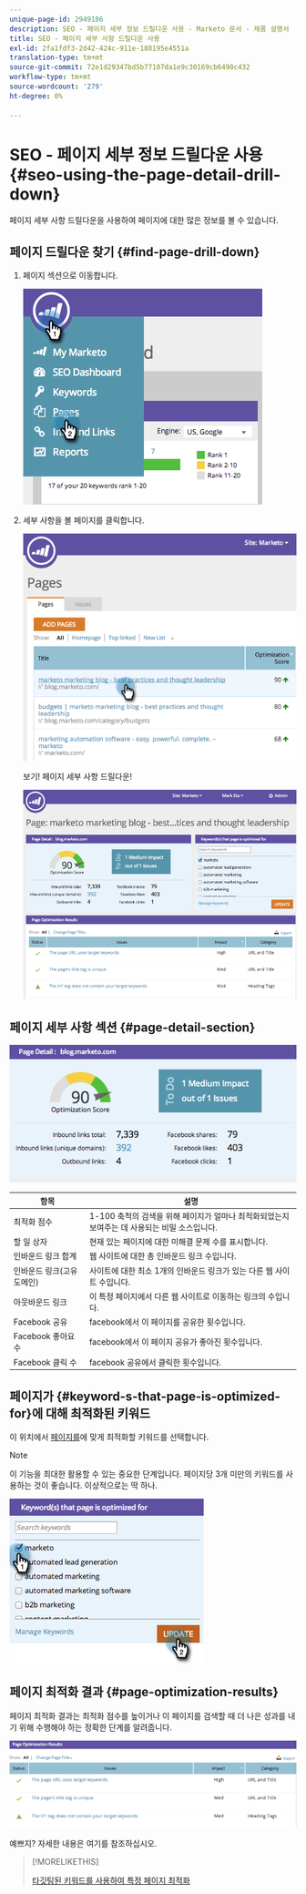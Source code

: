 ```yaml
---
unique-page-id: 2949186
description: SEO - 페이지 세부 정보 드릴다운 사용 - Marketo 문서 - 제품 설명서
title: SEO - 페이지 세부 사항 드릴다운 사용
exl-id: 2fa1fdf3-2d42-424c-911e-188195e4551a
translation-type: tm+mt
source-git-commit: 72e1d29347bd5b77107da1e9c30169cb6490c432
workflow-type: tm+mt
source-wordcount: '279'
ht-degree: 0%

---
```


# SEO - 페이지 세부 정보 드릴다운 사용 {#seo-using-the-page-detail-drill-down}

페이지 세부 사항 드릴다운을 사용하여 페이지에 대한 많은 정보를 볼 수 있습니다.

## 페이지 드릴다운 찾기 {#find-page-drill-down}

1. 페이지 섹션으로 이동합니다.

   ![](assets/image2014-9-17-21-3a54-3a53.png)

1. 세부 사항을 볼 페이지를 클릭합니다.

   ![](assets/image2014-9-17-21-3a54-3a58.png)

   보기! 페이지 세부 사항 드릴다운!

   ![](assets/image2014-9-17-21-3a55-3a2.png)

## 페이지 세부 사항 섹션 {#page-detail-section}

![](assets/image2014-9-17-21-3a55-3a46.png)

| 항목 | 설명 |
|---|---|
| 최적화 점수 | 1-100 축척의 검색을 위해 페이지가 얼마나 최적화되었는지 보여주는 데 사용되는 비밀 소스입니다. |
| 할 일 상자 | 현재 있는 페이지에 대한 미해결 문제 수를 표시합니다. |
| 인바운드 링크 합계 | 웹 사이트에 대한 총 인바운드 링크 수입니다. |
| 인바운드 링크(고유 도메인) | 사이트에 대한 최소 1개의 인바운드 링크가 있는 다른 웹 사이트 수입니다. |
| 아웃바운드 링크 | 이 특정 페이지에서 다른 웹 사이트로 이동하는 링크의 수입니다. |
| Facebook 공유 | facebook에서 이 페이지를 공유한 횟수입니다. |
| Facebook 좋아요 수 | facebook에서 이 페이지 공유가 좋아진 횟수입니다. |
| Facebook 클릭 수 | facebook 공유에서 클릭한 횟수입니다. |

## 페이지가 {#keyword-s-that-page-is-optimized-for}에 대해 최적화된 키워드

이 위치에서 [페이지를](/help/marketo/product-docs/additional-apps/seo/keywords/seo-optimize-specific-pages-with-targeted-keywords.md)에 맞게 최적화할 키워드를 선택합니다.

>[!NOTE]
>
>이 기능을 최대한 활용할 수 있는 중요한 단계입니다. 페이지당 3개 미만의 키워드를 사용하는 것이 좋습니다. 이상적으로는 딱 하나.

![](assets/image2014-9-17-21-3a56-3a35.png)

## 페이지 최적화 결과 {#page-optimization-results}

페이지 최적화 결과는 최적화 점수를 높이거나 이 페이지를 검색할 때 더 나은 성과를 내기 위해 수행해야 하는 정확한 단계를 알려줍니다.

![](assets/image2014-9-17-21-3a56-3a41.png)

예쁘지? 자세한 내용은 여기를 참조하십시오.

>[!MORELIKETHIS]
>
>[타깃팅된 키워드를 사용하여 특정 페이지 최적화](/help/marketo/product-docs/additional-apps/seo/keywords/seo-optimize-specific-pages-with-targeted-keywords.md)
